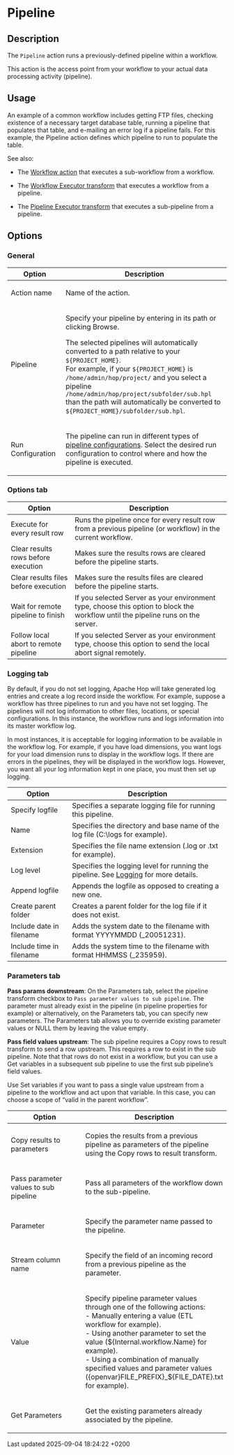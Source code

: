 <div id="header">

# Pipeline

</div>

<div id="content">

<div class="sect1">

## Description

<div class="sectionbody">

<div class="paragraph">

The `Pipeline` action runs a previously-defined pipeline within a workflow.

</div>

<div class="paragraph">

This action is the access point from your workflow to your actual data processing activity (pipeline).

</div>

</div>

</div>

<div class="sect1">

## Usage

<div class="sectionbody">

<div class="paragraph">

An example of a common workflow includes getting FTP files, checking existence of a necessary target database table, running a pipeline that populates that table, and e-mailing an error log if a pipeline fails. For this example, the Pipeline action defines which pipeline to run to populate the table.

</div>

<div class="paragraph">

See also:

</div>

<div class="ulist">

  - The [Workflow action](workflow/actions/workflow.eDWxp9N47n) that executes a sub-workflow from a workflow.

  - The [Workflow Executor transform](pipeline/transforms/workflow-executor.eDWxp9N47n) that executes a workflow from a pipeline.

  - The [Pipeline Executor transform](pipeline/transforms/pipeline-executor.eDWxp9N47n) that executes a sub-pipeline from a pipeline.

</div>

</div>

</div>

<div class="sect1">

## Options

<div class="sectionbody">

<div class="sect2">

### General

<table>
<colgroup>
<col style="width: 25%" />
<col style="width: 75%" />
</colgroup>
<thead>
<tr class="header">
<th>Option</th>
<th>Description</th>
</tr>
</thead>
<tbody>
<tr class="odd">
<td><p>Action name</p></td>
<td><p>Name of the action.</p></td>
</tr>
<tr class="even">
<td><p>Pipeline</p></td>
<td><p>Specify your pipeline by entering in its path or clicking Browse.</p>
<p>The selected pipelines will automatically converted to a path relative to your <code>${PROJECT_HOME}</code>.<br />
For example, if your <code>${PROJECT_HOME}</code> is <code>/home/admin/hop/project/</code> and you select a pipeline <code>/home/admin/hop/project/subfolder/sub.hpl</code> than the path will automatically be converted to <code>${PROJECT_HOME}/subfolder/sub.hpl</code>.</p></td>
</tr>
<tr class="odd">
<td><p>Run Configuration</p></td>
<td><p>The pipeline can run in different types of <a href="metadata-types/pipeline-run-config.eDWxp9N47n">pipeline configurations</a>. Select the desired run configuration to control where and how the pipeline is executed.</p></td>
</tr>
</tbody>
</table>

</div>

<div class="sect2">

### Options tab

| Option                                | Description                                                                                                                      |
| ------------------------------------- | -------------------------------------------------------------------------------------------------------------------------------- |
| Execute for every result row          | Runs the pipeline once for every result row from a previous pipeline (or workflow) in the current workflow.                      |
| Clear results rows before execution   | Makes sure the results rows are cleared before the pipeline starts.                                                              |
| Clear results files before execution  | Makes sure the results files are cleared before the pipeline starts.                                                             |
| Wait for remote pipeline to finish    | If you selected Server as your environment type, choose this option to block the workflow until the pipeline runs on the server. |
| Follow local abort to remote pipeline | If you selected Server as your environment type, choose this option to send the local abort signal remotely.                     |

</div>

<div class="sect2">

### Logging tab

<div class="paragraph">

By default, if you do not set logging, Apache Hop will take generated log entries and create a log record inside the workflow. For example, suppose a workflow has three pipelines to run and you have not set logging. The pipelines will not log information to other files, locations, or special configurations. In this instance, the workflow runs and logs information into its master workflow log.

</div>

<div class="paragraph">

In most instances, it is acceptable for logging information to be available in the workflow log. For example, if you have load dimensions, you want logs for your load dimension runs to display in the workflow logs. If there are errors in the pipelines, they will be displayed in the workflow logs. However, you want all your log information kept in one place, you must then set up logging.

</div>

| Option                   | Description                                                                                                              |
| ------------------------ | ------------------------------------------------------------------------------------------------------------------------ |
| Specify logfile          | Specifies a separate logging file for running this pipeline.                                                             |
| Name                     | Specifies the directory and base name of the log file (C:\\logs for example).                                            |
| Extension                | Specifies the file name extension (.log or .txt for example).                                                            |
| Log level                | Specifies the logging level for running the pipeline. See [Logging](logging/logging-basics.eDWxp9N47n) for more details. |
| Append logfile           | Appends the logfile as opposed to creating a new one.                                                                    |
| Create parent folder     | Creates a parent folder for the log file if it does not exist.                                                           |
| Include date in filename | Adds the system date to the filename with format YYYYMMDD (\_20051231).                                                  |
| Include time in filename | Adds the system time to the filename with format HHMMSS (\_235959).                                                      |

</div>

<div class="sect2">

### Parameters tab

<div class="paragraph">

**Pass params downstream**: On the Parameters tab, select the pipeline transform checkbox to `Pass parameter values to sub pipeline`. The parameter must already exist in the pipeline (in pipeline properties for example) or alternatively, on the Parameters tab, you can specify new parameters. The Parameters tab allows you to override existing parameter values or NULL them by leaving the value empty.

</div>

<div class="paragraph">

**Pass field values upstream**: The sub pipeline requires a Copy rows to result transform to send a row upstream. This requires a row to exist in the sub pipeline. Note that that rows do not exist in a workflow, but you can use a Get variables in a subsequent sub pipeline to use the first sub pipeline’s field values.

</div>

<div class="paragraph">

Use Set variables if you want to pass a single value upstream from a pipeline to the workflow and act upon that variable. In this case, you can choose a scope of “valid in the parent workflow”.

</div>

<table>
<colgroup>
<col style="width: 50%" />
<col style="width: 50%" />
</colgroup>
<thead>
<tr class="header">
<th>Option</th>
<th>Description</th>
</tr>
</thead>
<tbody>
<tr class="odd">
<td><p>Copy results to parameters</p></td>
<td><p>Copies the results from a previous pipeline as parameters of the pipeline using the Copy rows to result transform.</p></td>
</tr>
<tr class="even">
<td><p>Pass parameter values to sub pipeline</p></td>
<td><p>Pass all parameters of the workflow down to the sub-pipeline.</p></td>
</tr>
<tr class="odd">
<td><p>Parameter</p></td>
<td><p>Specify the parameter name passed to the pipeline.</p></td>
</tr>
<tr class="even">
<td><p>Stream column name</p></td>
<td><p>Specify the field of an incoming record from a previous pipeline as the parameter.</p></td>
</tr>
<tr class="odd">
<td><p>Value</p></td>
<td><p>Specify pipeline parameter values through one of the following actions:<br />
- Manually entering a value (ETL workflow for example).<br />
- Using another parameter to set the value (${Internal.workflow.Name} for example).<br />
- Using a combination of manually specified values and parameter values ({openvar}FILE_PREFIX}_${FILE_DATE}.txt for example).</p></td>
</tr>
<tr class="even">
<td><p>Get Parameters</p></td>
<td><p>Get the existing parameters already associated by the pipeline.</p></td>
</tr>
</tbody>
</table>

</div>

</div>

</div>

</div>

<div id="footer">

<div id="footer-text">

Last updated 2025-09-04 18:24:22 +0200

</div>

</div>
